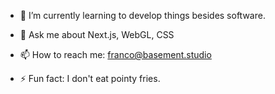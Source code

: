 - 🌱 I’m currently learning to develop things besides software.
- 💬 Ask me about Next.js, WebGL, CSS
- 📫 How to reach me: franco@basement.studio

- ⚡ Fun fact: I don't eat pointy fries.
